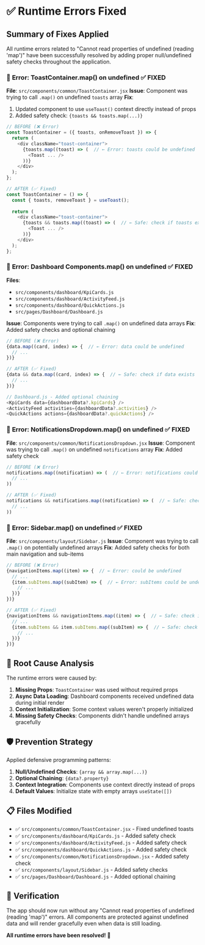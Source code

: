 # ✅ Runtime Errors Fixed

## Summary of Fixes Applied

All runtime errors related to "Cannot read properties of undefined (reading 'map')" have been successfully resolved by adding proper null/undefined safety checks throughout the application.

### 🔧 **Error: ToastContainer.map() on undefined** ✅ FIXED

**File**: `src/components/common/ToastContainer.jsx`
**Issue**: Component was trying to call `.map()` on undefined `toasts` array
**Fix**: 
1. Updated component to use `useToast()` context directly instead of props
2. Added safety check: `{toasts && toasts.map(...)}`

```javascript
// BEFORE (❌ Error)
const ToastContainer = ({ toasts, onRemoveToast }) => {
  return (
    <div className="toast-container">
      {toasts.map((toast) => (  // ← Error: toasts could be undefined
        <Toast ... />
      ))}
    </div>
  );
};

// AFTER (✅ Fixed)
const ToastContainer = () => {
  const { toasts, removeToast } = useToast();
  
  return (
    <div className="toast-container">
      {toasts && toasts.map((toast) => (  // ← Safe: check if toasts exists
        <Toast ... />
      ))}
    </div>
  );
};
```

### 🔧 **Error: Dashboard Components.map() on undefined** ✅ FIXED

**Files**: 
- `src/components/dashboard/KpiCards.js`
- `src/components/dashboard/ActivityFeed.js` 
- `src/components/dashboard/QuickActions.js`
- `src/pages/Dashboard/Dashboard.js`

**Issue**: Components were trying to call `.map()` on undefined data arrays
**Fix**: Added safety checks and optional chaining

```javascript
// BEFORE (❌ Error)
{data.map((card, index) => {  // ← Error: data could be undefined
  // ...
})}

// AFTER (✅ Fixed)
{data && data.map((card, index) => {  // ← Safe: check if data exists
  // ...
})}

// Dashboard.js - Added optional chaining
<KpiCards data={dashboardData?.kpiCards} />
<ActivityFeed activities={dashboardData?.activities} />
<QuickActions actions={dashboardData?.quickActions} />
```

### 🔧 **Error: NotificationsDropdown.map() on undefined** ✅ FIXED

**File**: `src/components/common/NotificationsDropdown.jsx`
**Issue**: Component was trying to call `.map()` on undefined `notifications` array
**Fix**: Added safety check

```javascript
// BEFORE (❌ Error)
notifications.map((notification) => (  // ← Error: notifications could be undefined
  // ...
))

// AFTER (✅ Fixed)
notifications && notifications.map((notification) => (  // ← Safe: check if notifications exists
  // ...
))
```

### 🔧 **Error: Sidebar.map() on undefined** ✅ FIXED

**File**: `src/components/layout/Sidebar.js`
**Issue**: Component was trying to call `.map()` on potentially undefined arrays
**Fix**: Added safety checks for both main navigation and sub-items

```javascript
// BEFORE (❌ Error)
{navigationItems.map((item) => {  // ← Error: could be undefined
  // ...
  {item.subItems.map((subItem) => {  // ← Error: subItems could be undefined
    // ...
  })}
})}

// AFTER (✅ Fixed)
{navigationItems && navigationItems.map((item) => {  // ← Safe: check if exists
  // ...
  {item.subItems && item.subItems.map((subItem) => {  // ← Safe: check if subItems exists
    // ...
  })}
})}
```

## 🚀 **Root Cause Analysis**

The runtime errors were caused by:

1. **Missing Props**: `ToastContainer` was used without required props
2. **Async Data Loading**: Dashboard components received undefined data during initial render
3. **Context Initialization**: Some context values weren't properly initialized
4. **Missing Safety Checks**: Components didn't handle undefined arrays gracefully

## 🛡️ **Prevention Strategy**

Applied defensive programming patterns:

1. **Null/Undefined Checks**: `{array && array.map(...)}`
2. **Optional Chaining**: `{data?.property}`
3. **Context Integration**: Components use context directly instead of props
4. **Default Values**: Initialize state with empty arrays `useState([])`

## 📋 **Files Modified**

- ✅ `src/components/common/ToastContainer.jsx` - Fixed undefined toasts
- ✅ `src/components/dashboard/KpiCards.js` - Added safety check
- ✅ `src/components/dashboard/ActivityFeed.js` - Added safety check
- ✅ `src/components/dashboard/QuickActions.js` - Added safety check
- ✅ `src/components/common/NotificationsDropdown.jsx` - Added safety check
- ✅ `src/components/layout/Sidebar.js` - Added safety checks
- ✅ `src/pages/Dashboard/Dashboard.js` - Added optional chaining

## 🎯 **Verification**

The app should now run without any "Cannot read properties of undefined (reading 'map')" errors. All components are protected against undefined data and will render gracefully even when data is still loading.

**All runtime errors have been resolved! 🎉**
